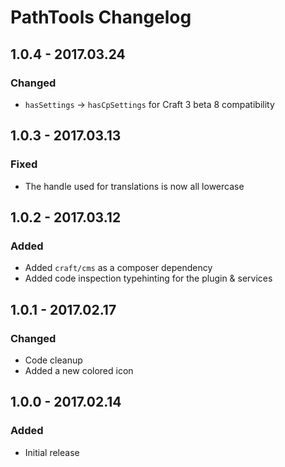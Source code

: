 # PathTools Changelog

## 1.0.4 - 2017.03.24
### Changed
* `hasSettings` -> `hasCpSettings` for Craft 3 beta 8 compatibility

## 1.0.3 - 2017.03.13
### Fixed
* The handle used for translations is now all lowercase

## 1.0.2 - 2017.03.12
### Added
* Added `craft/cms` as a composer dependency
* Added code inspection typehinting for the plugin & services

## 1.0.1 - 2017.02.17
### Changed
* Code cleanup
* Added a new colored icon

## 1.0.0 - 2017.02.14
### Added
- Initial release
